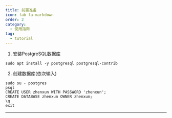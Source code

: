 ```yaml
---
title: 前置准备
icon: fab fa-markdown
order: 2
category:
  - 使用指南
tag:
  - tutorial
---
```


1. 安装PostgreSQL数据库

```
sudo apt install -y postgresql postgresql-contrib

```

2. 创建数据库(依次输入)

```
sudo su - postgres
psql
CREATE USER zhenxun WITH PASSWORD 'zhenxun';
CREATE DATABASE zhenxun OWNER zhenxun;
\q
exit
```
---
